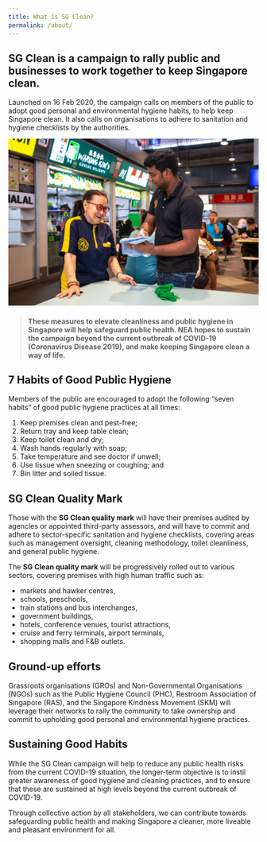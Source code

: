 ```yaml
---
title: What is SG Clean?
permalink: /about/
---
```


## SG Clean is a campaign to rally public and businesses to work together to keep Singapore clean.  
  
Launched on 16 Feb 2020, the campaign calls on members of the public to adopt good personal and environmental hygiene habits, to help keep Singapore clean. It also calls on organisations to adhere to sanitation and hygiene checklists by the authorities.  
  

![Getting SG Clean certified](/images/hawker1.jpg)



> #### These measures to elevate cleanliness and public hygiene in Singapore will help safeguard public health. NEA hopes to sustain the campaign beyond the current outbreak of COVID-19 (Coronavirus Disease 2019), and make keeping Singapore clean a way of life.

##  7 Habits of Good Public Hygiene

Members of the public are encouraged to adopt the following “seven habits” of good public hygiene practices at all times:  
  
1. Keep premises clean and pest-free;  
2. Return tray and keep table clean;  
3. Keep toilet clean and dry;  
4. Wash hands regularly with soap;  
5. Take temperature and see doctor if unwell;  
6. Use tissue when sneezing or coughing; and  
7. Bin litter and soiled tissue.

## SG Clean Quality Mark

Those with the **SG Clean quality mark** will have their premises audited by agencies or appointed third-party assessors, and will have to commit and adhere to sector-specific sanitation and hygiene checklists, covering areas such as management oversight, cleaning methodology, toilet cleanliness, and general public hygiene.  
  
The **SG Clean quality mark** will be progressively rolled out to various sectors, covering premises with high human traffic such as:


- markets and hawker centres,
- schools, preschools,
- train stations and bus interchanges,  
- government buildings,  
- hotels, conference venues, tourist attractions,  
- cruise and ferry terminals, airport terminals,  
- shopping malls and F&B outlets.

## Ground-up efforts

Grassroots organisations (GROs) and Non-Governmental Organisations (NGOs) such as the Public Hygiene Council (PHC), Restroom Association of Singapore (RAS), and the Singapore Kindness Movement (SKM) will leverage their networks to rally the community to take ownership and commit to upholding good personal and environmental hygiene practices.

## Sustaining Good Habits

While the SG Clean campaign will help to reduce any public health risks from the current COVID-19 situation, the longer-term objective is to instil greater awareness of good hygiene and cleaning practices, and to ensure that these are sustained at high levels beyond the current outbreak of COVID-19.  
  
Through collective action by all stakeholders, we can contribute towards safeguarding public health and making Singapore a cleaner, more liveable and pleasant environment for all.
